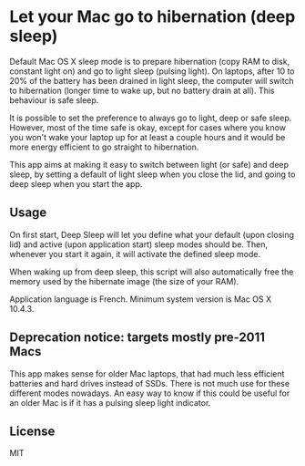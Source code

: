 # Let your Mac go to hibernation (deep sleep)

Default Mac OS X sleep mode is to prepare hibernation (copy RAM to disk, constant light on) and go to light sleep (pulsing light). On laptops, after 10 to 20% of the battery has been drained in light sleep, the computer will switch to hibernation (longer time to wake up, but no battery drain at all). This behaviour is safe sleep.

It is possible to set the preference to always go to light, deep or safe sleep. However, most of the time safe is okay, except for cases where you know you won't wake your laptop up for at least a couple hours and it would be more energy efficient to go straight to hibernation.

This app aims at making it easy to switch between light (or safe) and deep sleep, by setting a default of light sleep when you close the lid, and going to deep sleep when you start the app.

## Usage

On first start, Deep Sleep will let you define what your default (upon closing lid) and active (upon application start) sleep modes should be. Then, whenever you start it again, it will activate the defined sleep mode.

When waking up from deep sleep, this script will also automatically free the memory used by the hibernate image (the size of your RAM).

Application language is French. Minimum system version is Mac OS X 10.4.3.

## Deprecation notice: targets mostly pre-2011 Macs

This app makes sense for older Mac laptops, that had much less efficient batteries and hard drives instead of SSDs. There is not much use for these different modes nowadays.
An easy way to know if this could be useful for an older Mac is if it has a pulsing sleep light indicator.

## License

MIT

